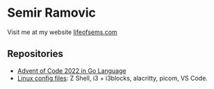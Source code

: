 <!--
**thesems/thesems** is a ✨ _special_ ✨ repository because its `README.md` (this file) appears on your GitHub profile.

Here are some ideas to get you started:

- 🔭 I’m currently working on ...
- 🌱 I’m currently learning ...
- 👯 I’m looking to collaborate on ...
- 🤔 I’m looking for help with ...
- 💬 Ask me about ...
- 📫 How to reach me: ...
- 😄 Pronouns: ...
- ⚡ Fun fact: ...
-->

# Semir Ramovic

Visit me at my website [lifeofsems.com](https://lifeofsems.com)

## Repositories
- [Advent of Code 2022 in Go Language](https://github.com/thesems/advent-of-code-2022-go-lang)
- [Linux config files](https://github.com/thesems/.config): Z Shell, i3 + i3blocks, alacritty, picom, VS Code.

